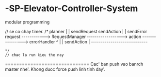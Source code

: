 -SP-Elevator-Controller-System
==============================

modular programming

  // se co chay timer.
	/*                                                       planner
	                                                           | |
	        sendRequest                      sendAction        | |     sendError
	request ------------> RequestManager ------------------> action ----------------> errorHandler
							          ^                           |
		                                                  |       sendAction          |
			             				  -----------------------------

	*/
	// chac la run kieu the nay

==============================
Cac' ban push vao banrch master nhe'. Khong duoc force push linh tinh day'.
